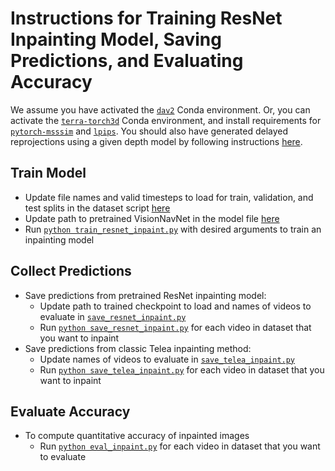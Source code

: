 # Instructions for Training ResNet Inpainting Model, Saving Predictions, and Evaluating Accuracy

We assume you have activated the [`dav2`](../depth/dav2/README.md) Conda environment.
Or, you can activate the [`terra-torch3d`](../README.md) Conda environment, and install requirements for [`pytorch-msssim`](https://pypi.org/project/pytorch-msssim/) and [`lpips`](https://pypi.org/project/lpips/).
You should also have generated delayed reprojections using a given depth model by following instructions [here](../depth/collect_eval_metrics/README.md).

## Train Model

- Update file names and valid timesteps to load for train, validation, and test splits in the dataset script [here](dataset.py)
- Update path to pretrained VisionNavNet in the model file [here](refinement.py)
- Run [`python train_resnet_inpaint.py`](train_resnet_inpaint.py) with desired arguments to train an inpainting model

## Collect Predictions

- Save predictions from pretrained ResNet inpainting model:
    - Update path to trained checkpoint to load and names of videos to evaluate in [`save_resnet_inpaint.py`](save_resnet_inpaint.py)
    - Run [`python save_resnet_inpaint.py`](save_resnet_inpaint.py) for each video in dataset that you want to inpaint
- Save predictions from classic Telea inpainting method:
    - Update names of videos to evaluate in [`save_telea_inpaint.py`](save_telea_inpaint.py)
    - Run [`python save_telea_inpaint.py`](save_telea_inpaint.py) for each video in dataset that you want to inpaint

## Evaluate Accuracy

- To compute quantitative accuracy of inpainted images
    - Run [`python eval_inpaint.py`](eval_inpaint.py) for each video in dataset that you want to evaluate
